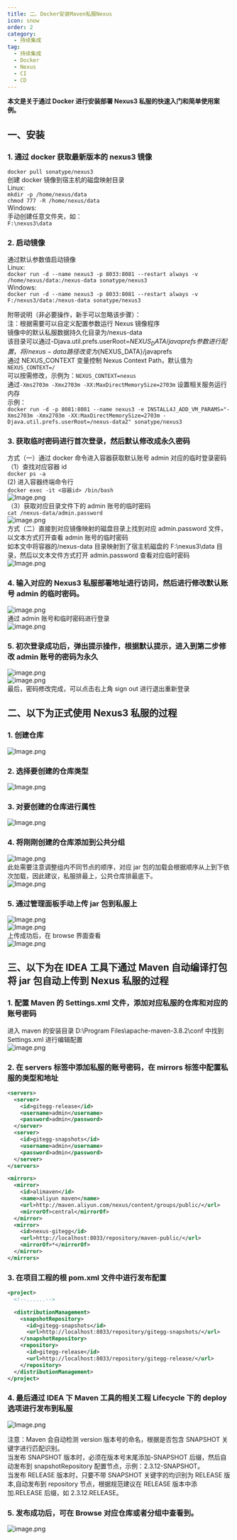 ```yaml
---
title: 二、Docker安装Maven私服Nexus
icon: snow
order: 2
category:
  - 持续集成
tag:
  - 持续集成
  - Docker
  - Nexus
  - CI
  - CD
---
```


**本文是关于通过 Docker 进行安装部署 Nexus3 私服的快速入门和简单使用案例。**

## 一、安装

### 1. 通过 docker 获取最新版本的 nexus3 镜像

`docker pull sonatype/nexus3`<br />创建 docker 镜像到宿主机的磁盘映射目录<br />Linux:<br />`mkdir -p /home/nexus/data`<br />`chmod 777 -R /home/nexus/data`<br />Windows:<br />手动创建任意文件夹，如：<br />`F:\nexus3\data`

### 2. 启动镜像

通过默认参数值启动镜像<br />Linux:<br />`docker run -d --name nexus3 -p 8033:8081 --restart always -v /home/nexus/data:/nexus-data sonatype/nexus3`<br />Windows:<br />`docker run -d --name nexus3 -p 8033:8081 --restart always -v F:/nexus3/data:/nexus-data sonatype/nexus3`

附带说明（非必要操作，新手可以忽略该步骤）：<br />注：根据需要可以自定义配置参数运行 Nexus 镜像程序<br />镜像中的默认私服数据持久化目录为/nexus-data<br />该目录可以通过-Djava.util.prefs.userRoot=${NEXUS_DATA}/javaprefs 参数进行配置， 将/nexus-data路径改变为${NEXUS_DATA}/javaprefs<br />通过 NEXUS_CONTEXT 变量控制 Nexus Context Path，默认值为 `NEXUS_CONTEXT=/` <br />可以按需修改，示例为：`NEXUS_CONTEXT=nexus`<br />通过`-Xms2703m -Xmx2703m -XX:MaxDirectMemorySize=2703m` 设置相关服务运行内存<br />示例：<br />`docker run -d -p 8081:8081 --name nexus3 -e INSTALL4J_ADD_VM_PARAMS="-Xms2703m -Xmx2703m -XX:MaxDirectMemorySize=2703m -Djava.util.prefs.userRoot=/nexus-data2" sonatype/nexus3`

### 3. 获取临时密码进行首次登录，然后默认修改成永久密码

方式（一）通过 docker 命令进入容器获取默认账号 admin 对应的临时登录密码<br />（1）查找对应容器 id<br />`docker ps -a`<br /> (2) 进入容器终端命令行<br />`docker exec -it <容器id> /bin/bash`<br />![Image.png](https://cdn.nlark.com/yuque/0/2022/png/28877441/1656005405776-92ec38b0-3987-477a-899f-8c27bf711f45.png#clientId=uffbeb2ac-353f-4&from=paste&height=529&id=u7abfaae5&name=Image.png&originHeight=476&originWidth=1704&originalType=binary&ratio=1&rotation=0&showTitle=false&size=52808&status=done&style=none&taskId=u82a7bd1d-4063-466a-87c7-abd34d90c35&title=&width=1893.3333834895395)<br />（3）获取对应目录文件下的 admin 账号的临时密码<br />`cat /nexus-data/admin.password`<br />![image.png](https://cdn.nlark.com/yuque/0/2022/png/28877441/1656005708628-6564fd3a-04e2-4b2f-8d75-6f6e685dfa3e.png#clientId=uffbeb2ac-353f-4&from=paste&height=98&id=u6c7368e6&name=image.png&originHeight=88&originWidth=427&originalType=binary&ratio=1&rotation=0&showTitle=false&size=4126&status=done&style=none&taskId=ub1060036-da74-4a6d-bf2c-3b4931d18b2&title=&width=474.44445701293034)<br />方式（二）直接到对应镜像映射的磁盘目录上找到对应 admin.password 文件，以文本方式打开查看 admin 账号的临时密码<br />如本文中将容器的/nexus-data 目录映射到了宿主机磁盘的 F:\nexus3\data 目录，然后以文本文件方式打开 admin.password 查看对应临时密码<br />![Image.png](https://cdn.nlark.com/yuque/0/2022/png/28877441/1656005861653-18b2360b-8490-4182-ba0e-a4e920ab0730.png#clientId=uffbeb2ac-353f-4&from=paste&height=770&id=ucf6f5935&name=Image.png&originHeight=693&originWidth=1212&originalType=binary&ratio=1&rotation=0&showTitle=false&size=82500&status=done&style=none&taskId=u17cb4d99-51fc-47db-b53d-930c74d2114&title=&width=1346.6667023411512)

### 4. 输入对应的 Nexus3 私服部署地址进行访问，然后进行修改默认账号 admin 的临时密码。

![image.png](https://cdn.nlark.com/yuque/0/2022/png/28877441/1656006154646-538f9afa-4ca4-43fc-bee8-5ff4039dce6a.png#clientId=uffbeb2ac-353f-4&from=paste&height=374&id=u064ca2c1&name=image.png&originHeight=337&originWidth=1021&originalType=binary&ratio=1&rotation=0&showTitle=false&size=30641&status=done&style=none&taskId=u62bbaaa9-e9fe-4ec6-9171-a5e238180e9&title=&width=1134.4444744969599)<br />通过 admin 账号和临时密码进行登录<br />![image.png](https://cdn.nlark.com/yuque/0/2022/png/28877441/1656006226276-8e9ec873-23ab-44fb-bfa1-c46816623710.png#clientId=uffbeb2ac-353f-4&from=paste&height=696&id=u2719f01d&name=image.png&originHeight=626&originWidth=1021&originalType=binary&ratio=1&rotation=0&showTitle=false&size=38042&status=done&style=none&taskId=u840cd47e-4193-4dec-bcf4-2fe0ddfa53f&title=&width=1134.4444744969599)

### 5. 初次登录成功后，弹出提示操作，根据默认提示，进入到第二步修改 admin 账号的密码为永久

![image.png](https://cdn.nlark.com/yuque/0/2022/png/28877441/1656006339052-d52cf196-684d-4e6d-88ae-b3e40faf5097.png#clientId=uffbeb2ac-353f-4&from=paste&height=699&id=uca9912d7&name=image.png&originHeight=629&originWidth=1021&originalType=binary&ratio=1&rotation=0&showTitle=false&size=68700&status=done&style=none&taskId=ucb4e5aa0-c14c-4237-b10c-ab21b6e34e7&title=&width=1134.4444744969599)<br />![image.png](https://cdn.nlark.com/yuque/0/2022/png/28877441/1656006416208-e83a1fa8-ff57-45e0-97eb-93b250122b8f.png#clientId=uffbeb2ac-353f-4&from=paste&height=696&id=u104da1ed&name=image.png&originHeight=626&originWidth=1021&originalType=binary&ratio=1&rotation=0&showTitle=false&size=80601&status=done&style=none&taskId=u86360965-36ad-4627-9777-f194b342ae6&title=&width=1134.4444744969599)<br />最后，密码修改完成，可以点击右上角 sign out 进行退出重新登录

## 二、以下为正式使用 Nexus3 私服的过程

### 1. 创建仓库

![Image.png](https://cdn.nlark.com/yuque/0/2022/png/28877441/1656006620870-2b9c2c59-4040-4f0c-992d-5c85247ad8d8.png#clientId=uffbeb2ac-353f-4&from=paste&height=734&id=u24fe801a&name=Image.png&originHeight=661&originWidth=956&originalType=binary&ratio=1&rotation=0&showTitle=false&size=65342&status=done&style=none&taskId=ud51c4c6f-4cb8-46c5-9c30-25f8df41520&title=&width=1062.2222503615021)

### 2. 选择要创建的仓库类型

![Image.png](https://cdn.nlark.com/yuque/0/2022/png/28877441/1656006646291-b8f114bf-4e6f-43c7-99e5-abceaaefcba0.png#clientId=uffbeb2ac-353f-4&from=paste&height=732&id=u8b0be59e&name=Image.png&originHeight=659&originWidth=956&originalType=binary&ratio=1&rotation=0&showTitle=false&size=68942&status=done&style=none&taskId=u358e16fe-00a3-4d75-9778-31fe23c2b79&title=&width=1062.2222503615021)

### 3. 对要创建的仓库进行属性

![Image.png](https://cdn.nlark.com/yuque/0/2022/png/28877441/1656006686017-2e44e696-fba8-4e5f-a932-ea9f6b50a01d.png#clientId=uffbeb2ac-353f-4&from=paste&height=1034&id=u1e20a466&name=Image.png&originHeight=931&originWidth=898&originalType=binary&ratio=1&rotation=0&showTitle=false&size=59724&status=done&style=none&taskId=u1a2f48ec-bec3-4be4-b3a7-874ab7862e5&title=&width=997.7778042098629)

### 4. 将刚刚创建的仓库添加到公共分组

![Image.png](https://cdn.nlark.com/yuque/0/2022/png/28877441/1656006730038-4bac7cd2-32e5-45bb-861c-6c8bc241353a.png#clientId=uffbeb2ac-353f-4&from=paste&height=734&id=u693276a8&name=Image.png&originHeight=661&originWidth=956&originalType=binary&ratio=1&rotation=0&showTitle=false&size=60342&status=done&style=none&taskId=uf833ee8e-3091-4156-8072-823965c90ef&title=&width=1062.2222503615021)<br />此处需要注意调整组内不同节点的顺序，对应 jar 包的加载会根据顺序从上到下依次加载，因此建议，私服排最上，公共仓库排最底下。<br />![Image.png](https://cdn.nlark.com/yuque/0/2022/png/28877441/1656006744675-8a69f23b-5576-4c71-8f9d-a8996d926562.png#clientId=uffbeb2ac-353f-4&from=paste&height=1042&id=uddead8ef&name=Image.png&originHeight=938&originWidth=1026&originalType=binary&ratio=1&rotation=0&showTitle=false&size=67885&status=done&style=none&taskId=u5dc8bf7c-b74a-4482-a510-ee09e0e94fd&title=&width=1140.0000301996874)

### 5. 通过管理面板手动上传 jar 包到私服上

![Image.png](https://cdn.nlark.com/yuque/0/2022/png/28877441/1656006837725-a6a293fb-dc3c-4a09-9872-9a9ea63c0800.png#clientId=uffbeb2ac-353f-4&from=paste&height=611&id=ua530bfcf&name=Image.png&originHeight=550&originWidth=956&originalType=binary&ratio=1&rotation=0&showTitle=false&size=54809&status=done&style=none&taskId=ub2b93d4d-039b-4020-a2e4-907976c39b7&title=&width=1062.2222503615021)<br />![Image.png](https://cdn.nlark.com/yuque/0/2022/png/28877441/1656006845879-7bbb8dfa-344d-46ce-ab9a-56c5346b8fa7.png#clientId=uffbeb2ac-353f-4&from=paste&height=616&id=ubdf06de1&name=Image.png&originHeight=554&originWidth=961&originalType=binary&ratio=1&rotation=0&showTitle=false&size=30490&status=done&style=none&taskId=ubd91c43a-f50b-4952-be3d-8d03a006d6c&title=&width=1067.7778060642297)<br />上传成功后，在 browse 界面查看<br />![Image.png](https://cdn.nlark.com/yuque/0/2022/png/28877441/1656006856480-a4338437-e700-49d5-8899-71adde762a71.png#clientId=uffbeb2ac-353f-4&from=paste&height=478&id=uaf1fd316&name=Image.png&originHeight=430&originWidth=710&originalType=binary&ratio=1&rotation=0&showTitle=false&size=26690&status=done&style=none&taskId=u5fe29eac-3554-427b-a863-32772560789&title=&width=788.8889097873081)

## 三、以下为在 IDEA 工具下通过 Maven 自动编译打包将 jar 包自动上传到 Nexus 私服的过程

### 1. 配置 Maven 的 Settings.xml 文件，添加对应私服的仓库和对应的账号密码

进入 maven 的安装目录 D:\Program Files\apache-maven-3.8.2\conf 中找到 Settings.xml 进行编辑配置<br />![image.png](https://cdn.nlark.com/yuque/0/2022/png/28877441/1656007218152-3f230ee6-14a7-43b0-958f-ca94522a2d94.png#clientId=uffbeb2ac-353f-4&from=paste&height=259&id=Z30I5&name=image.png&originHeight=233&originWidth=867&originalType=binary&ratio=1&rotation=0&showTitle=false&size=24521&status=done&style=none&taskId=u9636ab59-7fa6-47b2-868d-82124e05f10&title=&width=963.3333588529523)

### 2. 在 servers 标签中添加私服的账号密码，在 mirrors 标签中配置私服的类型和地址

```xml
<servers>
  <server>
    <id>gitegg-release</id>
    <username>admin</username>
    <password>admin</password>
  </server>
  <server>
    <id>gitegg-snapshots</id>
    <username>admin</username>
    <password>admin</password>
  </server>
</servers>

<mirrors>
  <mirror>
    <id>alimaven</id>
    <name>aliyun maven</name>
    <url>http://maven.aliyun.com/nexus/content/groups/public/</url>
    <mirrorOf>central</mirrorOf>
  </mirror>
  <mirror>
    <id>nexus-gitegg</id>
    <url>http://localhost:8033/repository/maven-public/</url>
    <mirrorOf>*</mirrorOf>
  </mirror>
</mirrors>
```

### 3. 在项目工程的根 pom.xml 文件中进行发布配置

```xml
<project>
  <!--......-->

  <distributionManagement>
    <snapshotRepository>
      <id>gitegg-snapshots</id>
      <url>http://localhost:8033/repository/gitegg-snapshots/</url>
    </snapshotRepository>
    <repository>
      <id>gitegg-release</id>
      <url>http://localhost:8033/repository/gitegg-release/</url>
    </repository>
  </distributionManagement>
</project>
```

### 4. 最后通过 IDEA 下 Maven 工具的相关工程 Lifecycle 下的 deploy 选项进行发布到私服

![Image.png](https://cdn.nlark.com/yuque/0/2022/png/28877441/1656007703043-3d715e75-d978-4299-b119-7f3ef67c40b0.png#clientId=uffbeb2ac-353f-4&from=paste&height=885&id=ntvj9&name=Image.png&originHeight=708&originWidth=1405&originalType=binary&ratio=1&rotation=0&showTitle=false&size=128296&status=done&style=none&taskId=u1e88bf26-0b9c-4a5e-b53c-257e66c6a72&title=&width=1756.249973829836)

注意：Maven 会自动检测 version 版本号的命名，根据是否包含 SNAPSHOT 关键字进行匹配识别。<br />当发布 SNAPSHOT 版本时，必须在版本号末尾添加-SNAPSHOT 后缀，然后自动发布到 snapshotRepository 配置节点，示例：2.3.12-SNAPSHOT。<br />当发布 RELEASE 版本时，只要不带 SNAPSHOT 关键字的均识别为 RELEASE 版本,自动发布到 repository 节点，根据规范建议在 RELEASE 版本中添加.RELEASE 后缀，如 2.3.12.RELEASE。

### 5. 发布成功后，可在 Browse 对应仓库或者分组中查看到。

![image.png](https://cdn.nlark.com/yuque/0/2022/png/28877441/1656008038946-7ff178a4-3a55-46e5-a1bd-7453175cc298.png#clientId=uf9c081b1-ec25-4&from=paste&height=744&id=ub0804365&name=image.png&originHeight=595&originWidth=1021&originalType=binary&ratio=1&rotation=0&showTitle=false&size=35169&status=done&style=none&taskId=u08696f0a-0d20-4c46-9b53-92b86e8ed92&title=&width=1276.2499809823933)
